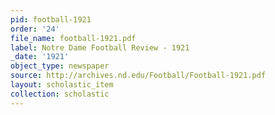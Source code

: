 ```yaml
---
pid: football-1921
order: '24'
file_name: football-1921.pdf
label: Notre Dame Football Review - 1921
_date: '1921'
object_type: newspaper
source: http://archives.nd.edu/Football/Football-1921.pdf
layout: scholastic_item
collection: scholastic
---
```

